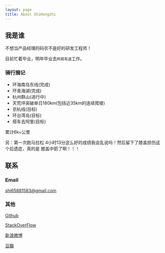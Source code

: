 ```yaml
---
layout: page
title: About ShiHongzhi
---
```

## 我是谁 ##
不想当产品经理的码农不是好的研发工程师！

目前忙着毕业，明年毕业去`网易有道`工作。

### 骑行摘记 ###

* 环海南岛东线(完成)
* 环青海湖(完成)
* 杭州群山(进行中)
* 天荒坪突破单日180km(包括近35km的连续爬坡)
* 京杭线(目标)
* 环台湾岛(目标)
* 搭车去阿里(目标)

累计6k+公里

另：第一次跑马拉松 4小时13分这么好的成绩我会乱说吗！然后留下了膝盖损伤这个后遗症，真的是 膝盖中箭了啊！！！

## 联系 ##

### Email ###
shi65881583@gmail.com

### 其他 ###

[Github](http://www.github.com/shihongzhi)

[StackOverFlow](http://stackoverflow.com/users/379941/shihongzhi)

[新浪微博](http://weibo.com/shiboss)

[豆瓣](http://www.douban.com/people/shiboss/)

<div id="disqus_container"> 
    <div id="disqus_thread"></div>
</div> 

<script type="text/javascript">
    window.disqus_shortname = 'freex'; // required: replace example with your forum shortname
    $.getScript('http://' + disqus_shortname + '.disqus.com/embed.js',function(){$(that).remove()});
</script>